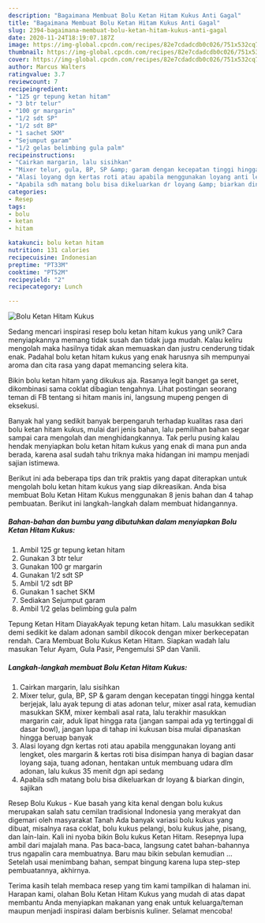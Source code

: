 ```yaml
---
description: "Bagaimana Membuat Bolu Ketan Hitam Kukus Anti Gagal"
title: "Bagaimana Membuat Bolu Ketan Hitam Kukus Anti Gagal"
slug: 2394-bagaimana-membuat-bolu-ketan-hitam-kukus-anti-gagal
date: 2020-11-24T18:19:07.187Z
image: https://img-global.cpcdn.com/recipes/82e7cdadcdb0c026/751x532cq70/bolu-ketan-hitam-kukus-foto-resep-utama.jpg
thumbnail: https://img-global.cpcdn.com/recipes/82e7cdadcdb0c026/751x532cq70/bolu-ketan-hitam-kukus-foto-resep-utama.jpg
cover: https://img-global.cpcdn.com/recipes/82e7cdadcdb0c026/751x532cq70/bolu-ketan-hitam-kukus-foto-resep-utama.jpg
author: Marcus Walters
ratingvalue: 3.7
reviewcount: 7
recipeingredient:
- "125 gr tepung ketan hitam"
- "3 btr telur"
- "100 gr margarin"
- "1/2 sdt SP"
- "1/2 sdt BP"
- "1 sachet SKM"
- "Sejumput garam"
- "1/2 gelas belimbing gula palm"
recipeinstructions:
- "Cairkan margarin, lalu sisihkan"
- "Mixer telur, gula, BP, SP &amp; garam dengan kecepatan tinggi hingga kental berjejak, lalu ayak tepung di atas adonan telur, mixer asal rata, kemudian masukkan SKM, mixer kembali asal rata, lalu terakhir masukkan margarin cair, aduk lipat hingga rata (jangan sampai ada yg tertinggal di dasar bowl), jangan lupa di tahap ini kukusan bisa mulai dipanaskan hingga beruap banyak"
- "Alasi loyang dgn kertas roti atau apabila menggunakan loyang anti lengket, oles margarin &amp; kertas roti bisa disimpan hanya di bagian dasar loyang saja, tuang adonan, hentakan untuk membuang udara dlm adonan, lalu kukus 35 menit dgn api sedang"
- "Apabila sdh matang bolu bisa dikeluarkan dr loyang &amp; biarkan dingin, sajikan"
categories:
- Resep
tags:
- bolu
- ketan
- hitam

katakunci: bolu ketan hitam 
nutrition: 131 calories
recipecuisine: Indonesian
preptime: "PT33M"
cooktime: "PT52M"
recipeyield: "2"
recipecategory: Lunch

---
```



![Bolu Ketan Hitam Kukus](https://img-global.cpcdn.com/recipes/82e7cdadcdb0c026/751x532cq70/bolu-ketan-hitam-kukus-foto-resep-utama.jpg)

Sedang mencari inspirasi resep bolu ketan hitam kukus yang unik? Cara menyiapkannya memang tidak susah dan tidak juga mudah. Kalau keliru mengolah maka hasilnya tidak akan memuaskan dan justru cenderung tidak enak. Padahal bolu ketan hitam kukus yang enak harusnya sih mempunyai aroma dan cita rasa yang dapat memancing selera kita.

Bikin bolu ketan hitam yang dikukus aja. Rasanya legit banget ga seret, dikombinasi sama coklat dibagian tengahnya. Lihat postingan seorang teman di FB tentang si hitam manis ini, langsung mupeng pengen di eksekusi.

Banyak hal yang sedikit banyak berpengaruh terhadap kualitas rasa dari bolu ketan hitam kukus, mulai dari jenis bahan, lalu pemilihan bahan segar sampai cara mengolah dan menghidangkannya. Tak perlu pusing kalau hendak menyiapkan bolu ketan hitam kukus yang enak di mana pun anda berada, karena asal sudah tahu triknya maka hidangan ini mampu menjadi sajian istimewa.


Berikut ini ada beberapa tips dan trik praktis yang dapat diterapkan untuk mengolah bolu ketan hitam kukus yang siap dikreasikan. Anda bisa membuat Bolu Ketan Hitam Kukus menggunakan 8 jenis bahan dan 4 tahap pembuatan. Berikut ini langkah-langkah dalam membuat hidangannya.

<!--inarticleads1-->

##### Bahan-bahan dan bumbu yang dibutuhkan dalam menyiapkan Bolu Ketan Hitam Kukus:

1. Ambil 125 gr tepung ketan hitam
1. Gunakan 3 btr telur
1. Gunakan 100 gr margarin
1. Gunakan 1/2 sdt SP
1. Ambil 1/2 sdt BP
1. Gunakan 1 sachet SKM
1. Sediakan Sejumput garam
1. Ambil 1/2 gelas belimbing gula palm


Tepung Ketan Hitam DiayakAyak tepung ketan hitam. Lalu masukkan sedikit demi sedikit ke dalam adonan sambil dikocok dengan mixer berkecepatan rendah. Cara Membuat Bolu Kukus Ketan Hitam. Siapkan wadah lalu masukan Telur Ayam, Gula Pasir, Pengemulsi SP dan Vanili. 

<!--inarticleads2-->

##### Langkah-langkah membuat Bolu Ketan Hitam Kukus:

1. Cairkan margarin, lalu sisihkan
1. Mixer telur, gula, BP, SP &amp; garam dengan kecepatan tinggi hingga kental berjejak, lalu ayak tepung di atas adonan telur, mixer asal rata, kemudian masukkan SKM, mixer kembali asal rata, lalu terakhir masukkan margarin cair, aduk lipat hingga rata (jangan sampai ada yg tertinggal di dasar bowl), jangan lupa di tahap ini kukusan bisa mulai dipanaskan hingga beruap banyak
1. Alasi loyang dgn kertas roti atau apabila menggunakan loyang anti lengket, oles margarin &amp; kertas roti bisa disimpan hanya di bagian dasar loyang saja, tuang adonan, hentakan untuk membuang udara dlm adonan, lalu kukus 35 menit dgn api sedang
1. Apabila sdh matang bolu bisa dikeluarkan dr loyang &amp; biarkan dingin, sajikan


Resep Bolu Kukus - Kue basah yang kita kenal dengan bolu kukus merupakan salah satu cemilan tradisional Indonesia yang merakyat dan digemari oleh masyarakat Tanah Ada banyak variasi bolu kukus yang dibuat, misalnya rasa coklat, bolu kukus pelangi, bolu kukus jahe, pisang, dan lain-lain. Kali ini nyoba bikin Bolu kukus Ketan Hitam. Resepnya lupa ambil dari majalah mana. Pas baca-baca, langsung catet bahan-bahannya trus ngapalin cara membuatnya. Baru mau bikin sebulan kemudian … Setelah usai menimbang bahan, sempat bingung karena lupa step-step pembuatannya, akhirnya. 

Terima kasih telah membaca resep yang tim kami tampilkan di halaman ini. Harapan kami, olahan Bolu Ketan Hitam Kukus yang mudah di atas dapat membantu Anda menyiapkan makanan yang enak untuk keluarga/teman maupun menjadi inspirasi dalam berbisnis kuliner. Selamat mencoba!
